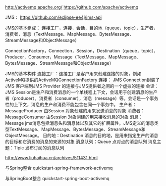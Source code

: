 http://activemq.apache.org/
https://github.com/apache/activemq

JMS：
https://github.com/eclipse-ee4j/jms-api


JMS的基本组成：
连接工厂，连接，会话，目的地（queue，topic），生产者，消费者，消息（TextMessage、MapMessage、BytesMessage、StreamMessage和ObjectMessage）

ConnectionFactory，Connection，Session，Destination（queue，topic），Producer，Consumer，Message（TextMessage、MapMessage、BytesMessage、StreamMessage和ObjectMessage）



JMS的基本构件
连接工厂：连接工厂是客户用来创建连接的对象，例如ActiveMQ提供的ActiveMQConnectionFactory
连接： JMS Connection封装了JMS 客户端到JMS Provider 的连接与JMS提供者之间的一个虚拟的连接
会话： JMS Session是生产和消费消息的一个单线程上下文，会话用于创建消息的生产者（producer），消费者（consumer），消息（message）等。会话是一个事务性的上下文，消息的生产和消费不能包含在同一个事务中。
生产者：MessageProducer 由Session 对象创建的用来发送消息的对象
消费者：MessageConsumer 由Session 对象创建的用来接收消息的对象
消息：Message jms消息包括消息头和消息体以及其它的扩展属性。JMS定义的消息类型TextMessage、MapMessage、BytesMessage、StreamMessage和ObjectMessage。
目的地：Destination 消息的目的地，是用来指定生产的消息的目标和它消费的消息的来源的对象
消息队列：Queue 点对点的消息队列
消息主题：Tipic 发布订阅的消息队列



http://www.liuhaihua.cn/archives/511431.html



与Spring整合
quickstart-spring-framework-activemq

与SpringBoot整合
quickstart-spring-boot-activemq






